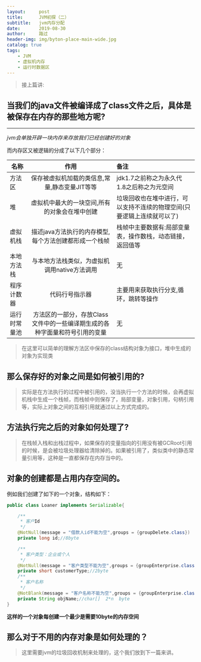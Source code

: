 ```yaml
---
layout:     post
title:      JVM初探（二）
subtitle:   jvm内存分配
date:       2019-08-30
author:     路过
header-img: img/byton-place-main-wide.jpg
catalog: true
tags:
    - JVM
    - 虚拟机内存
    - 运行时数据区
---
```


> 接上篇讲:

## 当我们的java文件被编译成了class文件之后，具体是被保存在内存的那些地方呢?
---
*jvm会单独开辟一块内存来存放我们已经创建好的对象*

而内存区又被逻辑的分成了以下几个部分：

|名称|作用|备注|
|----|:---:|:---|
|方法区|保存被虚拟机加载的类信息,常量,静态变量JIT等等|jdk1.7之前称之为永久代 1.8之后称之为元空间|
|堆|虚拟机中最大的一块空间,所有的对象会在堆中创建|垃圾回收也在堆中进行，可以支持不连续的物理空间(只要逻辑上连续就可以了)|
|虚拟机栈|描述java方法执行的内存模型,每个方法创建都形成一个栈帧|栈帧中主要数据有:局部变量表，操作数栈，动态链接，返回值等|
|本地方法栈|与本地方法栈类似，为虚拟机调用native方法调用|无|
|程序计数器|代码行号指示器|主要用来获取执行分支,循环，跳转等操作|
|运行时常量池|方法区的一部分，存放Class文件中的一些编译期生成的各种字面量和符号引用的变量|无|

> 在这里可以简单的理解方法区中保存的class结构对象为接口，堆中生成的对象为实现类  


## 那么保存好的对象之间是如何被引用的?

> 实际是在方法执行的过程中被引用的，没当执行一个方法的时候，会再虚拟机栈中生成一个栈帧，而栈帧中则保存了，局部变量，对象引用，句柄引用等，实际上对象之间的互相引用就通过以上方式完成的。


## 方法执行完之后的对象如何处理了?

> 在栈帧入栈和出栈过程中，如果保存的变量指向的引用没有被GCRoot引用的时候，是会被垃圾处理器给清除掉的。如果被引用了，类似类中的静态常量引用等，这种是一直都保存在内存当中的。



## 对象的创建都是占用内存空间的。

例如我们创建了如下的一个对象，结构如下：

```java
public class Loaner implements Serializable{

    /**
     * 客户Id
     */
    @NotNull(message = "借款人id不能为空",groups = {groupDelete.class})
    private long id;//8byte

    /**
     * 客户类型：企业或个人
     */
    @NotNull(message = "客户类型不能为空",groups = {groupEnterprise.class,groupPerson.class})
    private short customerType;//2byte
    /**
     * 客户名称
     */
    @NotBlank(message = "客户名称不能为空",groups = {groupEnterprise.class,groupPerson.class})
    private String objName;//char[]  2*n  byte
}
```
**这样的一个对象每创建一个最少是需要10byte的内存空间**

## 那么对于不用的内存对象是如何处理的？

> 这里需要jvm的垃圾回收机制来处理的，这个我们放到下一篇来讲。


